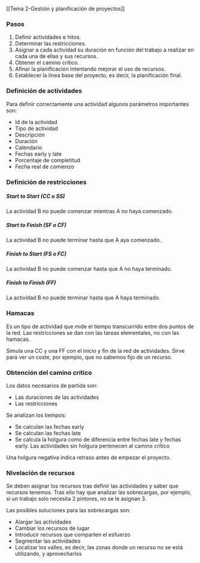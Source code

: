 [[Tema 2-Gestión y planificación de proyectos]]

### Pasos
1. Definir actividades e hitos.
2. Determinar las restricciones.
3. Asignar a cada actividad su duración en función del trabajo a realizar en cada una de ellas y sus recursos.
4. Obtener el camino crítico.
5. Afinar la planificación intentando mejorar el uso de recursos.
6. Establecer la línea base del proyecto, es decir, la planificación final.

### Definición de actividades
Para definir correctamente una actividad algunos parámetros importantes son:
+ Id de la actividad
+ Tipo de actividad
+ Descripción
+ Duración
+ Calendario
+ Fechas early y late
+ Porcentaje de completitud
+ Fecha real de comienzo

### Definición de restricciones
##### Start to Start (CC o SS)
La actividad B no puede comenzar mientras A no haya comenzado.

##### Start to Finish (SF o CF)
La actividad B no puede terminar hasta que A aya comenzado.

##### Finish to Start (FS o FC)
La actividad B no puede comenzar hasta que A no haya terminado.

##### Finish to Finish (FF)
La actividad B no puede terminar hasta que A haya terminado.

### Hamacas
Es un tipo de actividad que mide el tiempo transcurrido entre dos puntos de la red. Las restricciones se dan con las tareas elementales, no con las hamacas.

Simula una CC y una FF con el inicio y fin de la red de actividades. Sirve para ver un coste, por ejemplo, que no sabemos fijo de un recurso.

### Obtención del camino crítico
Los datos necesarios de partida son:
+ Las duraciones de las actividades
+ Las restricciones

Se analizan los tiempos:
+ Se calculan las fechas early
+ Se calculan las fechas late
+ Se calcula la holgura como de diferencia entre fechas late y fechas early. Las actividades sin holgura pertenecen al camino crítico

Una holgura negativa indica retraso antes de empezar el proyecto.

### Nivelación de recursos
Se deben asignar los recursos tras definir las actividades y saber que recursos tenemos. Tras ello hay que analizar las sobrecargas, por ejemplo, si un trabajo solo necesita 2 pintores, no se le asignan 3. 

Las posibles soluciones para las sobrecargas son:
+ Alargar las actividades
+ Cambiar los recursos de lugar
+ Introducir recursos que comparten el esfuerzo
+ Segmentar las actividades
+ Localizar los valles, es decir, las zonas donde un recurso no se está utilizando, y aprovecharlos

##### 